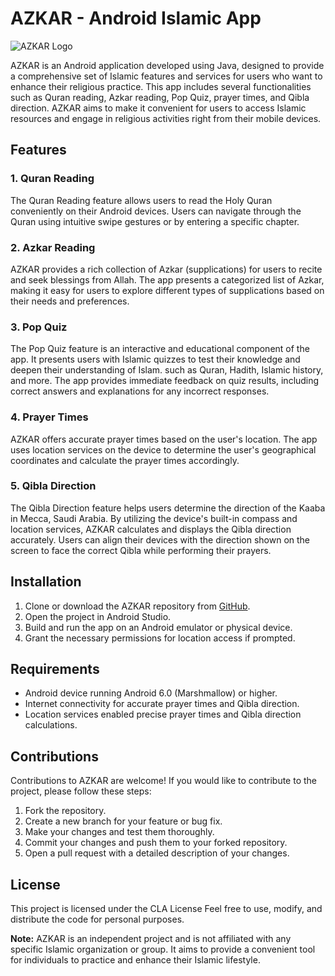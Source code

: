 # AZKAR - Android Islamic App

![AZKAR Logo](![2](https://github.com/omar546/azkar_app/assets/71936776/a0571353-2251-4706-9fef-e55ffcec167a)
)

AZKAR is an Android application developed using Java, designed to provide a comprehensive set of Islamic features and services for users who want to enhance their religious practice. This app includes several functionalities such as Quran reading, Azkar reading, Pop Quiz, prayer times, and Qibla direction. AZKAR aims to make it convenient for users to access Islamic resources and engage in religious activities right from their mobile devices.

## Features

### 1. Quran Reading
The Quran Reading feature allows users to read the Holy Quran conveniently on their Android devices. Users can navigate through the Quran using intuitive swipe gestures or by entering a specific chapter.

### 2. Azkar Reading
AZKAR provides a rich collection of Azkar (supplications) for users to recite and seek blessings from Allah. The app presents a categorized list of Azkar, making it easy for users to explore different types of supplications based on their needs and preferences.

### 3. Pop Quiz
The Pop Quiz feature is an interactive and educational component of the app. It presents users with Islamic quizzes to test their knowledge and deepen their understanding of Islam. such as Quran, Hadith, Islamic history, and more. The app provides immediate feedback on quiz results, including correct answers and explanations for any incorrect responses.

### 4. Prayer Times
AZKAR offers accurate prayer times based on the user's location. The app uses location services on the device to determine the user's geographical coordinates and calculate the prayer times accordingly.

### 5. Qibla Direction
The Qibla Direction feature helps users determine the direction of the Kaaba in Mecca, Saudi Arabia. By utilizing the device's built-in compass and location services, AZKAR calculates and displays the Qibla direction accurately. Users can align their devices with the direction shown on the screen to face the correct Qibla while performing their prayers.

## Installation

1. Clone or download the AZKAR repository from [GitHub](https://github.com/yourusername/azkar).
2. Open the project in Android Studio.
3. Build and run the app on an Android emulator or physical device.
4. Grant the necessary permissions for location access if prompted.

## Requirements

- Android device running Android 6.0 (Marshmallow) or higher.
- Internet connectivity for accurate prayer times and Qibla direction.
- Location services enabled precise prayer times and Qibla direction calculations.

## Contributions

Contributions to AZKAR are welcome! If you would like to contribute to the project, please follow these steps:

1. Fork the repository.
2. Create a new branch for your feature or bug fix.
3. Make your changes and test them thoroughly.
4. Commit your changes and push them to your forked repository.
5. Open a pull request with a detailed description of your changes.


## License

This project is licensed under the CLA License Feel free to use, modify, and distribute the code for personal purposes.

**Note:** AZKAR is an independent project and is not affiliated with any specific Islamic organization or group. It aims to provide a convenient tool for individuals to practice and enhance their Islamic lifestyle.
